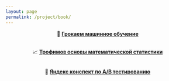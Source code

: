 ```yaml
---
layout: page
permalink: /project/book/
---
```


<div style="text-align: center;">

🧠 <strong><a href="{{ site.baseurl }}/public/books/grokaem_ml.pdf">Грокаем машинное обучение</a></strong><br><br>

📈 <strong><a href="{{ site.baseurl }}/public/books/trofimov_matstat.pdf">Трофимов основы математической статистики</a></strong><br><br>

🎯 <strong><a href="{{ site.baseurl }}/public/books/yandex_ab.pdf">Яндекс конспект по A/B тестированию</a></strong>

</div>

